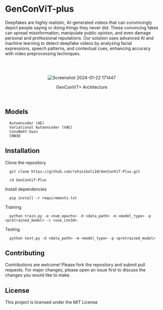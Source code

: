 # GenConViT-plus
Deepfakes are highly realistic, AI-generated videos that can convincingly depict people saying or doing things they never did. These convincing fakes can spread misinformation, manipulate public opinion, and even damage personal and professional reputations. Our solution uses advanced AI and machine learning to detect deepfake videos by analyzing facial expressions, speech patterns, and contextual cues, enhancing accuracy with video preprocessing techniques.

<br>
<br>
<p align="center">
  <img src="https://github.com/rohinikoli10/GenConViT-plus/assets/134802668/c62a32ce-a2dc-4044-833f-505790ca7c0a" alt="Screenshot 2024-01-22 171447">
</p>


<p align="center">GenConViT+ Architecture </p>

<br>


## Models
      Autoencoder (AE) 
      Variational Autoencoder (VAE) 
      ConvNeXt-Swin 
      CNN3D
      
## Installation
Clone the repository

      git clone https://github.com/rohinikoli10/GenConViT-Plus.git

      cd GenConViT-Plus


Install dependencies

      pip install -r requirements.txt

Training

      python train.py -e <num_epochs> -d <data_path> -m <model_type> -p <pretrained_model> -c <use_cnn3d>

Testing

      python test.py -d <data_path> -m <model_type> -p <pretrained_model>

## Contributing
Contributions are welcome! Please fork the repository and submit pull requests. For major changes, please open an issue first to discuss the changes you would like to make.

## License
This project is licensed under the MIT License
      
   
     
  


